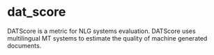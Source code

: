 # dat_score
DATScore is a metric for NLG systems evaluation. DATScore uses multilingual MT systems to estimate the quality of machine generated documents.
